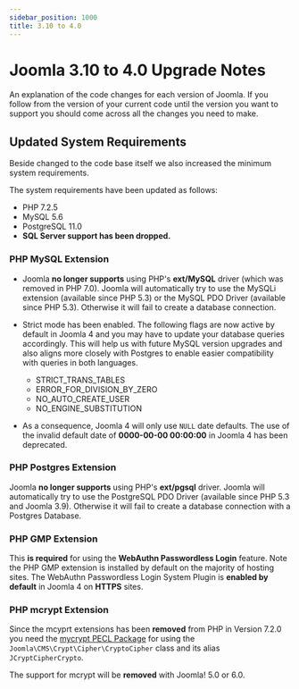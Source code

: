 ```yaml
---
sidebar_position: 1000
title: 3.10 to 4.0
---
```


Joomla 3.10 to 4.0 Upgrade Notes
================================

An explanation of the code changes for each version of Joomla.
If you follow from the version of your current code until the version you
want to support you should come across all the changes you need to make.

## Updated System Requirements

Beside changed to the code base itself we also increased the minimum
system requirements.

The system requirements have been updated as follows:

* PHP 7.2.5
* MySQL 5.6
* PostgreSQL 11.0
* **SQL Server support has been dropped.**

### PHP MySQL Extension

* Joomla **no longer supports** using PHP's **ext/MySQL** driver (which was removed in PHP 7.0).
  Joomla will automatically try to use the MySQLi extension (available since PHP 5.3) or
  the MySQL PDO Driver (available since PHP 5.3). Otherwise it will fail to create a
  database connection.

* Strict mode has been enabled. The following flags are now active by default in Joomla 4
  and you may have to update your database queries accordingly. This will help us with
  future MySQL version upgrades and also aligns more closely with Postgres to enable
  easier compatibility with queries in both languages.
  * STRICT_TRANS_TABLES
  * ERROR_FOR_DIVISION_BY_ZERO
  * NO_AUTO_CREATE_USER
  * NO_ENGINE_SUBSTITUTION

* As a consequence, Joomla 4 will only use `NULL` date defaults. The use of the invalid
  default date of **0000-00-00 00:00:00** in Joomla 4 has been deprecated.

### PHP Postgres Extension

Joomla **no longer supports** using PHP's **ext/pgsql** driver. Joomla will automatically try to
use the PostgreSQL PDO Driver (available since PHP 5.3 and Joomla 3.9). Otherwise it will
fail to create a database connection with a Postgres Database.

### PHP GMP Extension

This **is required** for using the **WebAuthn Passwordless Login** feature. Note the PHP GMP
extension is installed by default on the majority of hosting sites. The WebAuthn Passwordless
Login System Plugin is **enabled by default** in Joomla 4 on **HTTPS** sites.

### PHP mcrypt Extension

Since the mcyprt extensions has been **removed** from PHP in Version 7.2.0 you need the
[mycrypt PECL Package](https://pecl.php.net/package/mcrypt) for using the
`Joomla\CMS\Crypt\Cipher\CryptoCipher` class and its alias `JCryptCipherCrypto`.

The support for mcrypt will be **removed** with Joomla! 5.0 or 6.0.

